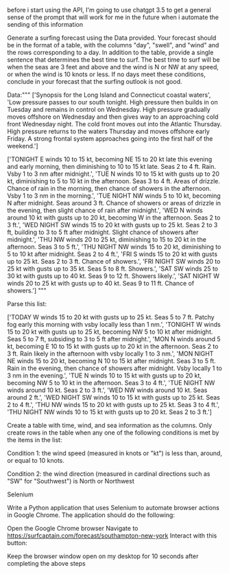 before i start using the API, I'm going to use chatgpt 3.5 to get a general sense of the prompt that will work for me in the future when i automate the sending of this information

Generate a surfing forecast using the Data provided. Your forecast should be in the format of a table, with the columns "day", "swell", and "wind" and the rows corresponding to a day. In addition to the table, provide a single sentence that determines the best time to surf. The best time to surf will be when the seas are 3 feet and above and the wind is N or NW at any speed, or when the wind is 10 knots or less. If no days meet these conditions, conclude in your forecast that the surfing outlook is not good. 

Data:"""
['Synopsis for the Long Island and Connecticut coastal waters', 'Low pressure passes to our south tonight. High pressure then builds in on Tuesday and remains in control on Wednesday. High pressure gradually moves offshore on Wednesday and then gives way to an approaching cold front Wednesday night. The cold front moves out into the Atlantic Thursday. High pressure returns to the waters Thursday and moves offshore early Friday. A strong frontal system approaches going into the first half of the weekend.']

['TONIGHT   E winds 10 to 15 kt, becoming NE 15 to 20 kt late this evening and early morning, then diminishing to 10 to 15 kt late. Seas 2 to 4 ft. Rain. Vsby 1 to 3 nm after midnight.', 'TUE   N winds 10 to 15 kt with gusts up to 20 kt, diminishing to 5 to 10 kt in the afternoon. Seas 3 to 4 ft. Areas of drizzle. Chance of rain in the morning, then chance of showers in the afternoon. Vsby 1 to 3 nm in the morning.', 'TUE NIGHT   NW winds 5 to 10 kt, becoming N after midnight. Seas around 3 ft. Chance of showers or areas of drizzle in the evening, then slight chance of rain after midnight.', 'WED   N winds around 10 kt with gusts up to 20 kt, becoming W in the afternoon. Seas 2 to 3 ft.', 'WED NIGHT   SW winds 15 to 20 kt with gusts up to 25 kt. Seas 2 to 3 ft, building to 3 to 5 ft after midnight. Slight chance of showers after midnight.', 'THU   NW winds 20 to 25 kt, diminishing to 15 to 20 kt in the afternoon. Seas 3 to 5 ft.', 'THU NIGHT   NW winds 15 to 20 kt, diminishing to 5 to 10 kt after midnight. Seas 2 to 4 ft.', 'FRI   S winds 15 to 20 kt with gusts up to 25 kt. Seas 2 to 3 ft. Chance of showers.', 'FRI NIGHT   SW winds 20 to 25 kt with gusts up to 35 kt. Seas 5 to 8 ft. Showers.', 'SAT   SW winds 25 to 30 kt with gusts up to 40 kt. Seas 9 to 12 ft. Showers likely.', 'SAT NIGHT   W winds 20 to 25 kt with gusts up to 40 kt. Seas 9 to 11 ft. Chance of showers.']
"""





Parse this list: 

['TODAY   W winds 15 to 20 kt with gusts up to 25 kt. Seas 5 to 7 ft. Patchy fog early this morning with vsby locally less than 1 nm.', 'TONIGHT   W winds 15 to 20 kt with gusts up to 25 kt, becoming NW 5 to 10 kt after midnight. Seas 5 to 7 ft, subsiding to 3 to 5 ft after midnight.', 'MON   N winds around 5 kt, becoming E 10 to 15 kt with gusts up to 20 kt in the afternoon. Seas 2 to 3 ft. Rain likely in the afternoon with vsby locally 1 to 3 nm.', 'MON NIGHT   NE winds 15 to 20 kt, becoming N 10 to 15 kt after midnight. Seas 3 to 5 ft. Rain in the evening, then chance of showers after midnight. Vsby locally 1 to 3 nm in the evening.', 'TUE   N winds 10 to 15 kt with gusts up to 20 kt, becoming NW 5 to 10 kt in the afternoon. Seas 3 to 4 ft.', 'TUE NIGHT   NW winds around 10 kt. Seas 2 to 3 ft.', 'WED   NW winds around 10 kt. Seas around 2 ft.', 'WED NIGHT   SW winds 10 to 15 kt with gusts up to 25 kt. Seas 2 to 4 ft.', 'THU   NW winds 15 to 20 kt with gusts up to 25 kt. Seas 3 to 4 ft.', 'THU NIGHT   NW winds 10 to 15 kt with gusts up to 20 kt. Seas 2 to 3 ft.']

Create a table with time, wind, and sea information as the columns. Only create rows in the table when any one of the following conditions is met by the items in the list:

Condition 1: the wind speed (measured in knots or "kt") is less than, around, or equal to 10 knots.

Condition 2: the wind direction (measured in cardinal directions such as "SW" for "Southwest") is North or Northwest



Selenium

Write a Python application that uses Selenium to automate browser actions in Google Chrome. The application should do the following:

Open the Google Chrome browser
Navigate to https://surfcaptain.com/forecast/southampton-new-york
Interact with this button: <div class="summary-day-expand"><i></i></div>
Keep the browser window open on my desktop for 10 seconds after completing the above steps